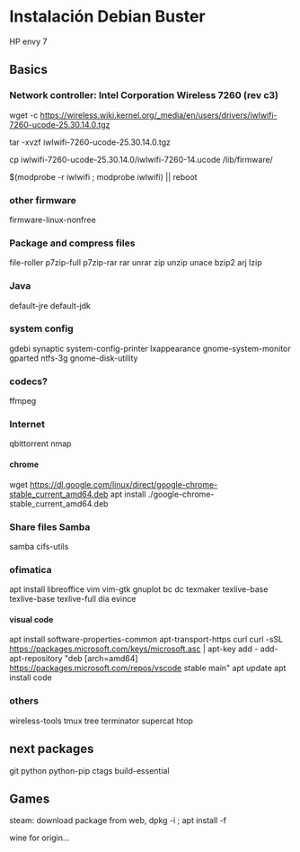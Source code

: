 # Instalación Debian Buster

HP envy 7

## Basics

### Network controller: Intel Corporation Wireless 7260 (rev c3)
  
  wget -c https://wireless.wiki.kernel.org/_media/en/users/drivers/iwlwifi-7260-ucode-25.30.14.0.tgz
  
  tar -xvzf iwlwifi-7260-ucode-25.30.14.0.tgz
  
  cp iwlwifi-7260-ucode-25.30.14.0/iwlwifi-7260-14.ucode /lib/firmware/
  
  $(modprobe -r iwlwifi ; modprobe iwlwifi) || reboot

### other firmware

  firmware-linux-nonfree

### Package and compress files

  file-roller p7zip-full p7zip-rar rar unrar zip unzip unace bzip2 arj lzip 

### Java

  default-jre default-jdk
  
### system config

  gdebi synaptic system-config-printer lxappearance gnome-system-monitor gparted ntfs-3g gnome-disk-utility
  
### codecs?

  ffmpeg

### Internet

  qbittorrent nmap

#### chrome

  wget https://dl.google.com/linux/direct/google-chrome-stable_current_amd64.deb
  apt install ./google-chrome-stable_current_amd64.deb


### Share files Samba

  samba cifs-utils
  
### ofimatica

  apt install libreoffice vim vim-gtk gnuplot bc dc texmaker texlive-base texlive-base texlive-full dia evince

#### visual code

  apt install software-properties-common apt-transport-https curl
  curl -sSL https://packages.microsoft.com/keys/microsoft.asc | apt-key add -
  add-apt-repository "deb [arch=amd64] https://packages.microsoft.com/repos/vscode stable main"
  apt update
  apt install code

### others 

   wireless-tools tmux tree terminator supercat htop
   
## next packages

git python python-pip ctags build-essential

## Games

  steam: download package from web, dpkg -i ; apt install -f
  
  wine for origin...
  


  
  
  


